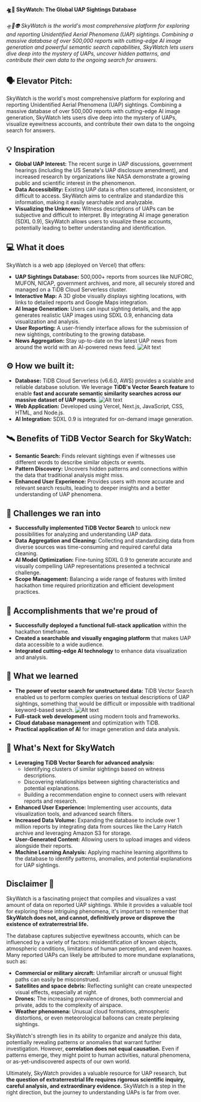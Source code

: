 #### 🛸🚀 SkyWatch: The Global UAP Sightings Database 

###### 🛸🌠👽 SkyWatch is the world's most comprehensive platform for exploring and reporting Unidentified Aerial Phenomena (UAP) sightings. Combining a massive database of over 500,000 reports with cutting-edge AI image generation and powerful semantic search capabilities, SkyWatch lets users dive deep into the mystery of UAPs, uncover hidden patterns, and contribute their own data to the ongoing search for answers.

## 🗣️ Elevator Pitch:

SkyWatch is the world's most comprehensive platform for exploring and reporting Unidentified Aerial Phenomena (UAP) sightings. Combining a massive database of over 500,000 reports with cutting-edge AI image generation, SkyWatch lets users dive deep into the mystery of UAPs, visualize eyewitness accounts, and contribute their own data to the ongoing search for answers.

## 💡 Inspiration

* **Global UAP Interest:** The recent surge in UAP discussions, government hearings (including the US Senate's UAP disclosure amendment), and increased research by organizations like NASA demonstrate a growing public and scientific interest in the phenomenon.
* **Data Accessibility:** Existing UAP data is often scattered, inconsistent, or difficult to access. SkyWatch aims to centralize and standardize this information, making it easily searchable and analyzable.
* **Visualizing the Unknown:** Witness descriptions of UAPs can be subjective and difficult to interpret.  By integrating AI image generation (SDXL 0.9), SkyWatch allows users to visualize these accounts, potentially leading to better understanding and identification. 

## 💻 What it does

SkyWatch is a web app (deployed on Vercel) that offers:

* **UAP Sightings Database:** 500,000+ reports from sources like NUFORC, MUFON, NICAP, government archives, and more, all securely stored and managed on a TiDB Cloud Serverless cluster.
* **Interactive Map:** A 3D globe visually displays sighting locations, with links to detailed reports and Google Maps integration.
* **AI Image Generation:** Users can input sighting details, and the app generates realistic UAP images using SDXL 0.9, enhancing data visualization and analysis.
* **User Reporting:** A user-friendly interface allows for the submission of new sightings, contributing to the growing database.
* **News Aggregation:**  Stay up-to-date on the latest UAP news from around the world with an AI-powered news feed. 
![Alt text](https://i.imgur.com/je3HQZ6.png)
## ⚙️ How we built it:

* **Database:** TiDB Cloud Serverless (v6.6.0, AWS) provides a scalable and reliable database solution.  We leverage **TiDB's Vector Search feature** to enable **fast and accurate semantic similarity searches across our massive dataset of UAP reports**. 
![Alt text](https://i.imgur.com/U0uldXe.png)
* **Web Application:**  Developed using Vercel, Next.js, JavaScript, CSS, HTML, and Node.js. 
* **AI Integration:**  SDXL 0.9 is integrated for on-demand image generation.

## 🛰️ Benefits of TiDB Vector Search for SkyWatch:

* **Semantic Search:**  Finds relevant sightings even if witnesses use different words to describe similar objects or events.
* **Pattern Discovery:**  Uncovers hidden patterns and connections within the data that traditional analysis might miss. 
* **Enhanced User Experience:**  Provides users with more accurate and relevant search results, leading to deeper insights and a better understanding of UAP phenomena.

## 🧠 Challenges we ran into

* **Successfully implemented TiDB Vector Search** to unlock new possibilities for analyzing and understanding UAP data. 
* **Data Aggregation and Cleaning:**  Collecting and standardizing data from diverse sources was time-consuming and required careful data cleaning.
* **AI Model Optimization:**  Fine-tuning SDXL 0.9 to generate accurate and visually compelling UAP representations presented a technical challenge.
* **Scope Management:** Balancing a wide range of features with limited hackathon time required prioritization and efficient development practices. 

## 🏅 Accomplishments that we're proud of

* **Successfully deployed a functional full-stack application** within the hackathon timeframe. 
* **Created a searchable and visually engaging platform** that makes UAP data accessible to a wide audience. 
* **Integrated cutting-edge AI technology** to enhance data visualization and analysis. 

## 📖 What we learned

* **The power of vector search for unstructured data:**  TiDB Vector Search enabled us to perform complex queries on textual descriptions of UAP sightings, something that would be difficult or impossible with traditional keyword-based search. 
![Alt text](https://i.imgur.com/AbFbohh.png)
* **Full-stack web development** using modern tools and frameworks.
* **Cloud database management** and optimization with TiDB.
* **Practical application of AI** for image generation and data analysis. 

## 🚀 What's Next for SkyWatch

* **Leveraging TiDB Vector Search for advanced analysis:**
    * Identifying clusters of similar sightings based on witness descriptions.
    * Discovering relationships between sighting characteristics and potential explanations. 
    * Building a recommendation engine to connect users with relevant reports and research. 
* **Enhanced User Experience:** Implementing user accounts, data visualization tools, and advanced search filters.
* **Increased Data Volume:**  Expanding the database to include over 1 million reports by integrating data from sources like the Larry Hatch archive and leveraging Amazon S3 for storage. 
* **User-Generated Content:** Allowing users to upload images and videos alongside their reports.
* **Machine Learning Analysis:**  Applying machine learning algorithms to the database to identify patterns, anomalies, and potential explanations for UAP sightings.

## Disclaimer 📄

SkyWatch is a fascinating project that compiles and visualizes a vast amount of data on reported UAP sightings. While it provides a valuable tool for exploring these intriguing phenomena, it's important to remember that **SkyWatch does not, and cannot, definitively prove or disprove the existence of extraterrestrial life.**

The database captures subjective eyewitness accounts, which can be influenced by a variety of factors:  misidentification of known objects, atmospheric conditions, limitations of human perception, and even hoaxes.  Many reported UAPs can likely be attributed to more mundane explanations, such as:

* **Commercial or military aircraft:**  Unfamiliar aircraft or unusual flight paths can easily be misconstrued. 
* **Satellites and space debris:**  Reflecting sunlight can create unexpected visual effects, especially at night.
* **Drones:**  The increasing prevalence of drones, both commercial and private, adds to the complexity of airspace. 
* **Weather phenomena:**  Unusual cloud formations, atmospheric distortions, or even meteorological balloons can create perplexing sightings. 

SkyWatch's strength lies in its ability to organize and analyze this data, potentially revealing patterns or anomalies that warrant further investigation. However, **correlation does not equal causation.** Even if patterns emerge, they might point to human activities, natural phenomena, or as-yet-undiscovered aspects of our own world. 

Ultimately, SkyWatch provides a valuable resource for UAP research, but **the question of extraterrestrial life requires rigorous scientific inquiry, careful analysis, and extraordinary evidence.**  SkyWatch is a step in the right direction, but the journey to understanding UAPs is far from over. 


